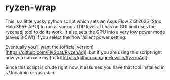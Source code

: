 # ryzen-wrap

This is a little yucky python script which sets an Asus Flow Z13 2025 (Strix Halo 395+ APU) to run at various TDP levels.  It has no GUI
and uses the ryzenadj tool to do its work.  It also sets the GPU into a very low power mode (saves 3-5W!) if you select the "low"/silent
power setting.

Eventually you'll want the (official version)[https://github.com/FlyGoat/RyzenAdj], but if you are using this
script right now you can use my (fork)[https://github.com/geeksville/RyzenAdj].

Since this script is crude right now, it assumes you have that tool installed in ~/.local/bin or /usr/sbin.
